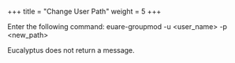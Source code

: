 +++
title = "Change User Path"
weight = 5
+++

Enter the following command: 
    euare-groupmod -u <user_name> -p <new_path>

Eucalyptus does not return a message. 